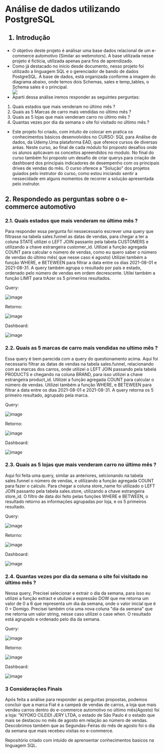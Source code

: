 <h1>Análise de dados utilizando PostgreSQL</h1>

<h2><ol><li>Introdução</li></ol></h2>

<ul>
<li>O objetivo deste projeto é análisar uma base dados relacional de um e-commerce automotivo (Similar ao webmotors). A base utilizada nesse projeto é fictícia, utilizada apenas para fins de aprendizado.</li>

<li>Como já destacado no inicío desde documento, nesso projeto foi utilizado a linguagem SQL e o gerenciador de bando de dados PostgreSQL. A base de dados, está organizada conforme a imagem do diagrama abaixo, onde temos dois Schemas, sales e temp_tables,  o Schema sales é o principal.</li>


<img src="https://user-images.githubusercontent.com/73189777/173167367-02b1efda-0597-40e4-9826-b10f326859d2.png">

  <li>Aparti dessa análise iremos responder as seguintes perguntas:</li>
  
  
</ul>
<ol start = "1">
    <li>Quais estados que mais venderam no último mês ?</li>
    <li>Quais as 5 Marcas de carro mais vendidas no último mês ?</li>
    <li>Quais as 5 lojas que mais venderam carro no último mês ?</li>
    <li>Quantas vezes por dia da semana o site foi visitado no último mês ?</li>
  </ol>

<ul>
  <li>Este projeto foi criado, com intuito de colocar em pratica os conhecimentos básicos desenvolvidos no CURSO: SQL para Análise de dados, da Udemy.Uma plataforma EAD, que oferece cursos de diversas aréas. Neste curso, ao final de cada módulo foi proposto desafios onde os alunos aplicavam os conceitos apreendidos no modulo. No final do curso também foi proposto um desafio de criar querys para criação de dashboard dos principais indicadores de desempenho com os principais drives de vendas do mês. O curso oferece a "Solução" dos projetos guiados pelo instrutor do curso, como estou iniciando sentir a nessecidade em alguns momentos de recorrer a solução apresentada pelo instrutor.  </li>
</ul>
<h2>2. Respondedo as perguntas sobre o e-commerce automotivo</h2>

<h3>2.1. Quais estados que mais venderam no último mês ?</h3>

<p>Para responder essa pergunta foi nessecessario escrever uma query que filtrasse na tabela sales.funnel as datas de vendas, para chegar a ter a coluna STATE utilizei o LEFT JOIN passanto pela tabela CUSTOMERS e utilizando a chave estrangeira customer_id. Utilizei a função agregada COUNT para calcular o número de vendas, como eu quero saber o número de vendas do último mês( que nesse caso é agosto)
Utilizei também a função WHERE, e BETEWEEN para filtrar a data entre os dias 2021-08-01 e 2021-08-31. A query também agrupa o resultado por país e estado, ordenado pelo número de vendas em ordem decrescente. Utilei também a função  LIMIT para trAzer os 5 primeriros resultados.</p>

Query:

![image](https://user-images.githubusercontent.com/73189777/173209930-22da9d38-d699-4e93-8a21-02a906f8c090.png)

Retorno:

![image](https://user-images.githubusercontent.com/73189777/173210052-2351a20a-64ad-4ccb-b164-7110941ec842.png)


Dashboard:

![image](https://user-images.githubusercontent.com/73189777/173210045-3a239fd1-7ba4-4fa3-9c64-d2bd55fb246a.png)


<h3>2.2. Quais as 5 marcas de carro mais vendidas no ultimo mês ?</h3>


<p>Essa query é bem parecida com a query do questionamento acima. Aqui foi necessario filtrar as datas de vendas na tabela sales.funnel, relacionando com as marcas dos carros, onde utilizei o LEFT JOIN passando pela tabela PRODUCTS e chegando na coluna BRAND, para isso utilizei a chave estrangeira product_id. Utilizei a função agregada COUNT para calcular o número de vendas. Utilizei também a função WHERE, e BETEWEEN para filtrar a data entre os dias 2021-08-01 e 2021-08-31. A query retorna os 5 primeiro resultado, agrupado pela marca.</p>


Query:

![image](https://user-images.githubusercontent.com/73189777/173210191-eaf0205b-faf4-40d5-8054-3ba1835f31f6.png)

Retorno:

![image](https://user-images.githubusercontent.com/73189777/173210204-082610b7-1d91-4e5d-9e17-411c95649548.png)


Dashboard:

![image](https://user-images.githubusercontent.com/73189777/173210221-81e913db-ee00-4a43-a280-b1737b18b760.png)

<h3> 2.3. Quais as 5 lojas que mais venderam carro no último mês ?</h3>

<p> Aqui foi feita uma query, similar as anteriores, selcionando na tabela sales.funnel o número de vendas, e utilizando a função agregada COUNT para fazer o calculo. Para chegar a coluna store_name foi utilizado o LEFT JOIN passanto pela tabela sales.store, utilizando a chave estrangeira store_id. O filtro de data doi feito pelas funções WHERE e BETWEEN, o resultado retorno as informações agrupadas por loja, e os 5 primeiros resultado.</p>

Query:

![image](https://user-images.githubusercontent.com/73189777/173210321-71e31c8d-c8f1-40e2-96fc-e0f888f76879.png)



Retorno:

![image](https://user-images.githubusercontent.com/73189777/173210331-98a8edf0-c3d1-4811-a6a9-b1e64a81503a.png)

 
Dashboard:

![image](https://user-images.githubusercontent.com/73189777/173210340-4970a402-70bc-43ae-9435-7674285e2363.png)


<h3>2.4. Quantas vezes por dia da semana o site foi visitado no último mês ?</h3>

<p>Nessa query, Precisei selecionar e extrair o dia da semana, para isso eu utilizei a função extract e utulizei a expressão DOW que me retorna um valor de 0 a 6 que representa um dia da semana, onde o valor inicial que é  0 = Domigo. Precisei também cria uma nova coluna "dia da semana" que me retorna um valor string, nesse caso utilizei o case when. O resultado está agrupado e ordenado pelo dia da semana.</p>

Query:

![image](https://user-images.githubusercontent.com/73189777/173210578-5c7d5b82-f63a-4c77-969d-f767bc1e8653.png)


Retorno:

![image](https://user-images.githubusercontent.com/73189777/173210605-f8c8cfaa-7578-42cf-b069-1756a431f0fa.png)


Dashboard:

![image](https://user-images.githubusercontent.com/73189777/173210623-a1fc3207-39fe-4882-b178-f1f040c14eac.png)



<h3>3 Considerações Finais</h3>

<p>Após  feita a análise para responder as perguntas propostas, podemos concluir que a marca Fiat é a campeã de vendas de carros, a loja que mais vendeu carros dentro do e-commerce automotivo no último mês(Agosto) foi a loja: "KIYOKO CILEIDI JERY LTDA, o estado de São Paulo é o estado que mais se destacou no mês de agosto em relação ao número de vendas. Descobrimos também que as Segundas-Feiras do mês de agosto foi o dia da semana que mais recebeu visitas no e-commerce.</p>


Repositório criado com intuido de aprensentar conhecimentos basicos na linguagem SQL. 
